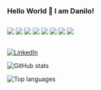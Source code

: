### Hello World 👋 I am Danilo!

##
![](https://img.shields.io/badge/‎-Linux-E95420?logo=linux&logoColor=white&style=plastic)
![](https://img.shields.io/badge/‎-JavaScript-F7DF1E?logo=javascript&logoColor=white&style=plastic)
![](https://img.shields.io/badge/‎-HTML-CC342D?logo=html5&logoColor=white&style=plastic)
![](https://img.shields.io/badge/‎-CSS-1572B6?logo=css3&logoColor=white&style=plastic)
![](https://img.shields.io/badge/‎-NodeJS-339933?logo=Node.js&logoColor=white&style=plastic)
![](https://img.shields.io/badge/‎-Git-F05032?logo=git&logoColor=white&style=plastic)
![](https://img.shields.io/badge/‎-GitHub-181717?logo=github&logoColor=white&style=plastic)
![](https://img.shields.io/badge/‎-VS%20Code-007ACC?logo=visual-studio-code&logoColor=white&style=plastic)
##

[![LinkedIn](https://img.shields.io/badge/-LinkedIn-%230077B5?style=for-the-badge&logo=linkedin&logoColor=white)](https://www.linkedin.com/in/lucascaton/)

![GitHub stats](https://github-readme-stats.vercel.app/api?username=lucascaton&show_icons=true&theme=algolia&hide=issues,contribs&include_all_commits=true&count_private=true)

![Top languages](https://github-readme-stats.vercel.app/api/top-langs/?username=lucascaton&layout=compact)


